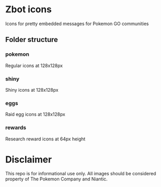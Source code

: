 # Zbot icons
Icons for pretty embedded messages for Pokemon GO communities

## Folder structure
### pokemon
Regular icons at 128x128px
### shiny
Shiny icons at 128x128px
### eggs
Raid egg icons at 128x128px
### rewards
Research reward icons at 64px height

# Disclaimer
This repo is for informational use only. All images should be considered property of The Pokemon Company and Niantic.
